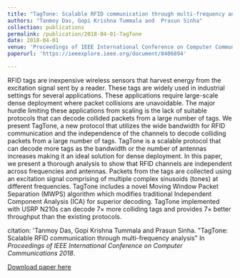 ```yaml
---
title: "TagTone: Scalable RFID communication through multi-frequency analysis"
authors: "Tanmoy Das, Gopi Krishna Tummala and  Prasun Sinha"
collection: publications
permalink: /publication/2018-04-01-TagTone
date: 2018-04-01
venue: 'Proceedings of IEEE International Conference on Computer Communications'
paperurl: 'https://ieeexplore.ieee.org/document/8406894'

---
```

RFID tags are inexpensive wireless sensors that harvest energy from the excitation signal sent by a reader. These tags are widely used in industrial settings for several applications. These applications require large-scale dense deployment where packet collisions are unavoidable. The major hurdle limiting these applications from scaling is the lack of suitable protocols that can decode collided packets from a large number of tags. We present TagTone, a new protocol that utilizes the wide bandwidth for RFID communication and the independence of the channels to decode colliding packets from a large number of tags. TagTone is a scalable protocol that can decode more tags as the bandwidth or the number of antennas increases making it an ideal solution for dense deployment. In this paper, we present a thorough analysis to show that RFID channels are independent across frequencies and antennas. Packets from the tags are collected using an excitation signal comprising of multiple complex sinusoids (tones) at different frequencies. TagTone includes a novel Moving Window Packet Separation (MWPS) algorithm which modifies traditional Independent Component Analysis (ICA) for superior decoding. TagTone implemented with USRP N210s can decode 7× more colliding tags and provides 7× better throughput than the existing protocols.

citation: 'Tanmoy Das, Gopi Krishna Tummala and  Prasun Sinha. "TagTone: Scalable RFID communication through multi-frequency analysis" In <i> Proceedings of IEEE International Conference on Computer Communications 2018</i>.

[Download paper here](https://ieeexplore.ieee.org/document/8406894)

